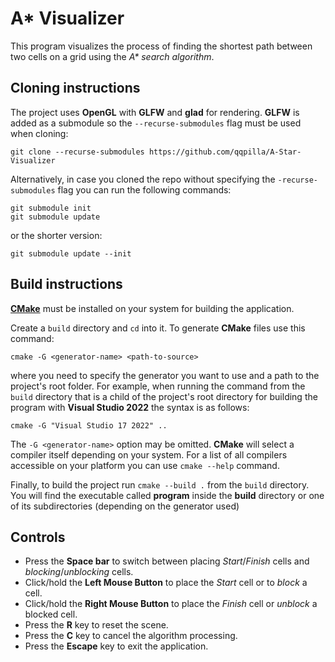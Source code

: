 # A* Visualizer
This program visualizes the process of finding the shortest path between two cells on a grid using the *A\* search algorithm*.
## Cloning instructions
The project uses **OpenGL** with **GLFW** and **glad** for rendering. **GLFW** is added as a submodule so the `--recurse-submodules` flag must be used when cloning:
```
git clone --recurse-submodules https://github.com/qqpilla/A-Star-Visualizer
```
Alternatively, in case you cloned the repo without specifying the `-recurse-submodules` flag you can run the following commands:
```
git submodule init
git submodule update
```
or the shorter version:
```
git submodule update --init
```
## Build instructions
[**CMake**](https://cmake.org/download/) must be installed on your system for building the application.

Create a `build` directory and `cd` into it. To generate **CMake** files use this command:
```
cmake -G <generator-name> <path-to-source>
```
where you need to specify the generator you want to use and a path to the project's root folder. For example, when running the command from the `build` directory that is a child of the project's root directory for building the program with **Visual Studio 2022** the syntax is as follows:
```
cmake -G "Visual Studio 17 2022" ..
```
The `-G <generator-name>` option may be omitted. **CMake** will select a compiler itself depending on your system. For a list of all compilers accessible on your platform you can use `cmake --help` command.

Finally, to build the project run ```cmake --build .``` from the `build` directory. You will find the executable called **program** inside the **build** directory or one of its subdirectories (depending on the generator used) 
## Controls
- Press the **Space bar** to switch between placing *Start*/*Finish* cells and *blocking*/*unblocking* cells.
- Click/hold the **Left Mouse Button** to place the *Start* cell or to *block* a cell.
- Click/hold the **Right Mouse Button** to place the *Finish* cell or *unblock* a blocked cell.
- Press the **R** key to reset the scene.
- Press the **C** key to cancel the algorithm processing.
- Press the **Escape** key to exit the application. 
